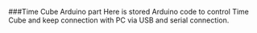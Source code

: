 ###Time Cube Arduino part
Here is stored Arduino code to control Time Cube and keep connection with PC via USB and serial connection.
